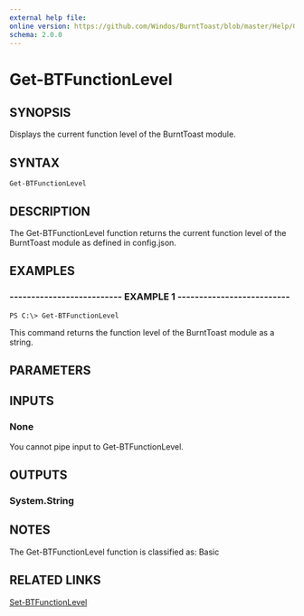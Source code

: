 ```yaml
---
external help file:
online version: https://github.com/Windos/BurntToast/blob/master/Help/Get-BTFunctionLevel.md
schema: 2.0.0
---
```


# Get-BTFunctionLevel

## SYNOPSIS
Displays the current function level of the BurntToast module.

## SYNTAX

```
Get-BTFunctionLevel
```

## DESCRIPTION
The Get-BTFunctionLevel function returns the current function level of the BurntToast module as defined in config.json.

## EXAMPLES

### -------------------------- EXAMPLE 1 --------------------------
```
PS C:\> Get-BTFunctionLevel
```

This command returns the function level of the BurntToast module as a string.

## PARAMETERS

## INPUTS

### None

You cannot pipe input to Get-BTFunctionLevel.

## OUTPUTS

### System.String

## NOTES

The Get-BTFunctionLevel function is classified as: Basic

## RELATED LINKS

[Set-BTFunctionLevel](https://github.com/Windos/BurntToast/blob/master/Help/Set-BTFunctionLevel.md)
